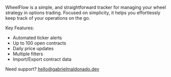 WheelFlow is a simple, and straightforward tracker for managing your wheel strategy in options trading. Focused on simplicity, it helps you effortlessly keep track of your operations on the go.

Key Features:
- Automated ticker alerts
- Up to 100 open contracts
- Daily price updates
- Multiple filters
- Import/Export contract data


Need support? hello@gabrielmaldonado.dev
